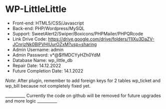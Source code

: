 # WP-LittleLittle
- Front-end: HTML5/CSS/Javascript
- Back-end: PHP/Wordpress/MySQL
- Support: SweetAlert2/Swiper/Boxicons/PHPMailer/PHPQRcode
- Link Drive Code: https://drive.google.com/drive/folders/11lXu3DaZV-JCnrjzNk0BlPVHlUurOZxM?usp=sharing
- Admin Username: admin 
- Admin Password: v*@$lfMDCYyHZh0YdM
- Database Name: wp_little_db 
- Repair Date: 14.12.2022
- Future Completion Date: 14.1.2022

*Note*: After plugin, remember to add foreign keys for 2 tables wp_ticket and wp_bill because not completely fixed yet.

__________ Currently the code on github will be removed for future upgrades and more logic __________
